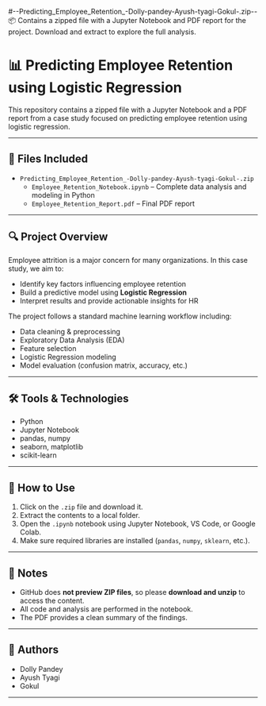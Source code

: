 #--Predicting_Employee_Retention_-Dolly-pandey-Ayush-tyagi-Gokul-.zip--
📦 Contains a zipped file with a Jupyter Notebook and PDF report for the project. Download and extract to explore the full analysis.
# 📊 Predicting Employee Retention using Logistic Regression

This repository contains a zipped file with a Jupyter Notebook and a PDF report from a case study focused on predicting employee retention using logistic regression.

---

## 📁 Files Included

- `Predicting_Employee_Retention_-Dolly-pandey-Ayush-tyagi-Gokul-.zip`
  - `Employee_Retention_Notebook.ipynb` – Complete data analysis and modeling in Python
  - `Employee_Retention_Report.pdf` – Final PDF report

---

## 🔍 Project Overview

Employee attrition is a major concern for many organizations. In this case study, we aim to:

- Identify key factors influencing employee retention
- Build a predictive model using **Logistic Regression**
- Interpret results and provide actionable insights for HR

The project follows a standard machine learning workflow including:

- Data cleaning & preprocessing  
- Exploratory Data Analysis (EDA)  
- Feature selection  
- Logistic Regression modeling  
- Model evaluation (confusion matrix, accuracy, etc.)

---

## 🛠️ Tools & Technologies

- Python
- Jupyter Notebook
- pandas, numpy
- seaborn, matplotlib
- scikit-learn

---

## 🚀 How to Use

1. Click on the `.zip` file and download it.
2. Extract the contents to a local folder.
3. Open the `.ipynb` notebook using Jupyter Notebook, VS Code, or Google Colab.
4. Make sure required libraries are installed (`pandas`, `numpy`, `sklearn`, etc.).

---

## 📌 Notes

- GitHub does **not preview ZIP files**, so please **download and unzip** to access the content.
- All code and analysis are performed in the notebook.
- The PDF provides a clean summary of the findings.

---

## 👥 Authors

- Dolly Pandey  
- Ayush Tyagi  
- Gokul

---
